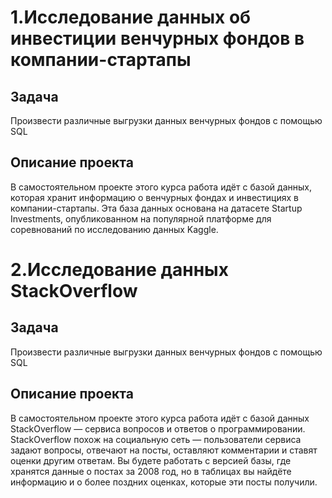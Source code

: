 # 1.Исследование данных об инвестиции венчурных фондов в компании-стартапы

## Задача

Произвести различные выгрузки данных венчурных фондов с помощью SQL 


## Описание проекта 

В самостоятельном проекте этого курса работа идёт с базой данных, которая хранит информацию о венчурных фондах и инвестициях в компании-стартапы. Эта база данных основана на датасете Startup Investments, опубликованном на популярной платформе для соревнований по исследованию данных Kaggle.

# 2.Исследование данных StackOverflow
## Задача

Произвести различные выгрузки данных венчурных фондов с помощью SQL 

## Описание проекта
В самостоятельном проекте этого курса работа идёт с базой данных StackOverflow — сервиса вопросов и ответов о программировании. StackOverflow похож на социальную сеть — пользователи сервиса задают вопросы, отвечают на посты, оставляют комментарии и ставят оценки другим ответам. Вы будете работать с версией базы, где хранятся данные о постах за 2008 год, но в таблицах вы найдёте информацию и о более поздних оценках, которые эти посты получили.

